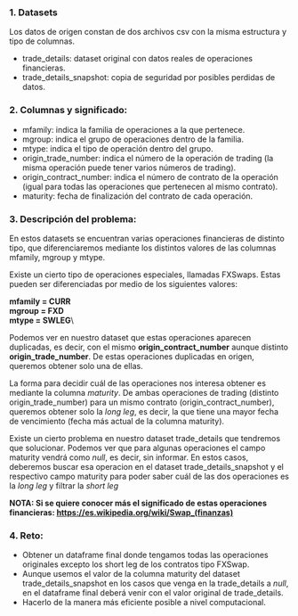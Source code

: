 ### 1. Datasets

Los datos de origen constan de dos archivos csv con la misma estructura y tipo de columnas.

* trade_details: dataset original con datos reales de operaciones financieras.
* trade_details_snapshot: copia de seguridad por posibles perdidas de datos.

### 2. Columnas y significado:

* mfamily: indica la familia de operaciones a la que pertenece.
* mgroup: indica el grupo de operaciones dentro de la familia.
* mtype: indica el tipo de operación dentro del grupo.
* origin_trade_number: indica el número de la operación de trading (la misma operación puede tener varios números de trading).
* origin_contract_number: indica el número de contrato de la operación (igual para todas las operaciones que pertenecen al mismo contrato).
* maturity: fecha de finalización del contrato de cada operación.

### 3. Descripción del problema:

En estos datasets se encuentran varias operaciones financieras de distinto tipo, que diferenciaremos mediante los distintos valores de las columnas mfamily, mgroup y mtype.

Existe un cierto tipo de operaciones especiales, llamadas FXSwaps. Estas pueden ser diferenciadas por medio de los siguientes valores:

**mfamily = CURR**\
**mgroup = FXD**\
**mtype = SWLEG**\

Podemos ver en nuestro dataset que estas operaciones aparecen duplicadas, es decir, con el mismo **origin_contract_number** aunque distinto **origin_trade_number**. De estas operaciones duplicadas en origen, queremos obtener solo una de ellas.

La forma para decidir cuál de las operaciones nos interesa obtener es mediante la columna *maturity*. De ambas operaciones de trading (distinto origin_trade_number) para un mismo contrato (origin_contract_number), queremos obtener solo la *long leg*, es decir, la que tiene una mayor fecha de vencimiento (fecha más actual de la columna maturity).

Existe un cierto problema en nuestro dataset trade_details que tendremos que solucionar. Podemos ver que para algunas operaciones el campo maturity vendrá como *null*, es decir, sin informar. En estos casos, deberemos buscar esa operacion en el dataset trade_details_snapshot y el respectivo campo maturity para poder saber cuál de las dos operaciones es la *long leg* y filtrar la *short leg* 

**NOTA: Si se quiere conocer más el significado de estas operaciones financieras: https://es.wikipedia.org/wiki/Swap_(finanzas)**

### 4. Reto:

* Obtener un dataframe final donde tengamos todas las operaciones originales excepto los short leg de los contratos tipo FXSwap.
* Aunque usemos el valor de la columna maturity del dataset trade_details_snapshot en los casos que venga en la trade_details a *null*, en el dataframe final deberá venir con el valor original de trade_details.
* Hacerlo de la manera más eficiente posible a nivel computacional.